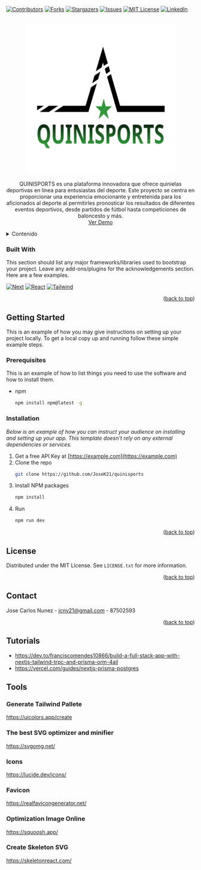 <!-- Improved compatibility of back to top link: See: https://github.com/othneildrew/Best-README-Template/pull/73 -->
<a name="readme-top"></a>
<!--
*** Thanks for checking out the Best-README-Template. If you have a suggestion
*** that would make this better, please fork the repo and create a pull request
*** or simply open an issue with the tag "enhancement".
*** Don't forget to give the project a star!
*** Thanks again! Now go create something AMAZING! :D
-->



<!-- PROJECT SHIELDS -->
<!--
*** I'm using markdown "reference style" links for readability.
*** Reference links are enclosed in brackets [ ] instead of parentheses ( ).
*** See the bottom of this document for the declaration of the reference variables
*** for contributors-url, forks-url, etc. This is an optional, concise syntax you may use.
*** https://www.markdownguide.org/basic-syntax/#reference-style-links
-->
[![Contributors][contributors-shield]][contributors-url]
[![Forks][forks-shield]][forks-url]
[![Stargazers][stars-shield]][stars-url]
[![Issues][issues-shield]][issues-url]
[![MIT License][license-shield]][license-url]
[![LinkedIn][linkedin-shield]][linkedin-url]


<!-- PROJECT LOGO -->
<br />
<div align="center">
<img src="public/logoQS.svg" alt="Logo" width="400" height="400">

  <p align="center">
    QUINISPORTS es una plataforma innovadora que ofrece quinielas deportivas en línea para entusiastas del deporte. Este proyecto se centra en proporcionar una experiencia emocionante y entretenida para los aficionados al deporte al permitirles pronosticar los resultados de diferentes eventos deportivos, desde partidos de fútbol hasta competiciones de baloncesto y más.
    <br />
    <a href="www.quinisports.com" ta>Ver Demo</a>
  </p>
</div>

<!-- TABLE OF CONTENTS -->
<details>
  <summary>Contenido</summary>
  <ol>
    <li>
      <a href="#about-the-project">About The Project</a>
      <ul>
        <li><a href="#built-with">Built With</a></li>
      </ul>
    </li>
    <li>
      <a href="#getting-started">Getting Started</a>
      <ul>
        <li><a href="#prerequisites">Prerequisites</a></li>
        <li><a href="#installation">Installation</a></li>
      </ul>
    </li>
    <li><a href="#usage">Usage</a></li>
    <li><a href="#roadmap">Roadmap</a></li>
    <li><a href="#contributing">Contributing</a></li>
    <li><a href="#license">License</a></li>
    <li><a href="#contact">Contact</a></li>
    <li><a href="#acknowledgments">Acknowledgments</a></li>
  </ol>
</details>


### Built With

This section should list any major frameworks/libraries used to bootstrap your project. Leave any add-ons/plugins for the acknowledgements section. Here are a few examples.

[![Next][Next.js]][Next-url]  [![React][React.js]][React-url]  [![Tailwind][Tailwind.com]][Tailwind-url]

<p align="right">(<a href="#readme-top">back to top</a>)</p>

<!-- GETTING STARTED -->
## Getting Started

This is an example of how you may give instructions on setting up your project locally.
To get a local copy up and running follow these simple example steps.

### Prerequisites

This is an example of how to list things you need to use the software and how to install them.
* npm
  ```sh
  npm install npm@latest -g
  ```

### Installation

_Below is an example of how you can instruct your audience on installing and setting up your app. This template doesn't rely on any external dependencies or services._

1. Get a free API Key at [https://example.com](https://example.com)
2. Clone the repo
   ```sh
   git clone https://github.com/JoseK21/quinisports
   ```
3. Install NPM packages
   ```sh
   npm install
   ```
4. Run
   ```sh
   npm run dev
   ```

<p align="right">(<a href="#readme-top">back to top</a>)</p>


## License

Distributed under the MIT License. See `LICENSE.txt` for more information.

<p align="right">(<a href="#readme-top">back to top</a>)</p>


<!-- CONTACT -->
## Contact

Jose Carlos Nunez - jcnv21@gmail.com - 87502593

<p align="right">(<a href="#readme-top">back to top</a>)</p>

## Tutorials

- https://dev.to/franciscomendes10866/build-a-full-stack-app-with-nextjs-tailwind-trpc-and-prisma-orm-4ail
- https://vercel.com/guides/nextjs-prisma-postgres

## Tools
### Generate Tailwind Pallete
https://uicolors.app/create


### The best SVG optimizer and minifier
https://svgomg.net/


### Icons
https://lucide.dev/icons/

### Favicon
https://realfavicongenerator.net/

### Optimization Image Online
https://squoosh.app/

### Create Skeleton SVG
https://skeletonreact.com/


<!-- MARKDOWN LINKS & IMAGES -->
<!-- https://www.markdownguide.org/basic-syntax/#reference-style-links -->
[contributors-shield]: https://img.shields.io/github/contributors/othneildrew/Best-README-Template.svg?style=for-the-badge
[contributors-url]: https://github.com/othneildrew/Best-README-Template/graphs/contributors
[forks-shield]: https://img.shields.io/github/forks/othneildrew/Best-README-Template.svg?style=for-the-badge
[forks-url]: https://github.com/othneildrew/Best-README-Template/network/members
[stars-shield]: https://img.shields.io/github/stars/othneildrew/Best-README-Template.svg?style=for-the-badge
[stars-url]: https://github.com/othneildrew/Best-README-Template/stargazers
[issues-shield]: https://img.shields.io/github/issues/othneildrew/Best-README-Template.svg?style=for-the-badge
[issues-url]: https://github.com/othneildrew/Best-README-Template/issues
[license-shield]: https://img.shields.io/github/license/othneildrew/Best-README-Template.svg?style=for-the-badge
[license-url]: https://github.com/othneildrew/Best-README-Template/blob/master/LICENSE.txt
[linkedin-shield]: https://img.shields.io/badge/-LinkedIn-black.svg?style=for-the-badge&logo=linkedin&colorB=555
[linkedin-url]: https://linkedin.com/in/othneildrew
[Next.js]: https://img.shields.io/badge/next.js-000000?style=for-the-badge&logo=nextdotjs&logoColor=white
[Next-url]: https://nextjs.org/
[React.js]: https://img.shields.io/badge/React-20232A?style=for-the-badge&logo=react&logoColor=61DAFB
[React-url]: https://reactjs.org/
[Tailwind.com]: https://img.shields.io/badge/tailwindcss-0F172A?&logo=tailwindcss
[Tailwind-url]: https://tailwindcss.com/

